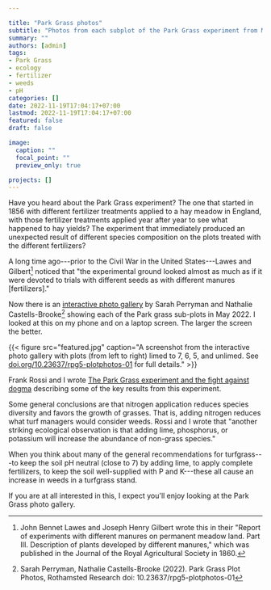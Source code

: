 ```yaml
---

title: "Park Grass photos"
subtitle: "Photos from each subplot of the Park Grass experiment from May 2022 prior to the first cut in June 2022."
summary: ""
authors: [admin]
tags: 
- Park Grass
- ecology
- fertilizer
- weeds
- pH
categories: []
date: 2022-11-19T17:04:17+07:00
lastmod: 2022-11-19T17:04:17+07:00
featured: false
draft: false

image:
  caption: ""
  focal_point: ""
  preview_only: true

projects: []
---
```


Have you heard about the Park Grass experiment? The one that started in 1856 with different fertilizer treatments applied to a hay meadow in England, with those fertilizer treatments applied year after year to see what happened to hay yields? The experiment that immediately produced an unexpected result of different species composition on the plots treated with the different fertilizers?

A long time ago---prior to the Civil War in the United States---Lawes and Gilbert[^1] noticed that "the experimental ground looked almost as much as if it were devoted to trials with different seeds as with different
manures [fertilizers]." 

[^1]: John Bennet Lawes and Joseph Henry Gilbert wrote this in their "Report of experiments with different manures on permanent meadow land. Part III. Description of plants developed by different manures," which was published in the Journal of the Royal Agricultural Society in 1860.

Now there is an [interactive photo gallery](https://doi.org/10.23637/rpg5-plotphotos-01) by Sarah Perryman and Nathalie Castells-Brooke[^2] showing each of the Park grass sub-plots in May 2022. I looked at this on my phone and on a laptop screen. The larger the screen the better.

[^2]: Sarah Perryman, Nathalie Castells-Brooke (2022). Park Grass Plot Photos, Rothamsted Research doi: 10.23637/rpg5-plotphotos-01

{{< figure src="featured.jpg" caption="A screenshot from the interactive photo gallery with plots (from left to right) limed to 7, 6, 5, and unlimed. See [doi.org/10.23637/rpg5-plotphotos-01](https://doi.org/10.23637/rpg5-plotphotos-01) for full details." >}}

Frank Rossi and I wrote [The Park Grass experiment and the fight against dogma](http://gsrpdf.lib.msu.edu/ticpdf.py?file=/article/woods-park-4-22-11.pdf) describing some of the key results from this experiment.

Some general conclusions are that nitrogen application reduces species diversity and favors the growth of grasses. That is, adding nitrogen reduces what turf managers would consider weeds. Rossi and I wrote that "another striking ecological observation is that adding lime, phosphorus, or potassium will increase the abundance of non-grass species."

When you think about many of the general recommendations for turfgrass---to keep the soil pH neutral (close to 7) by adding lime, to apply complete fertilizers, to keep the soil well-supplied with P and K---these all cause an increase in weeds in a turfgrass stand. 

If you are at all interested in this, I expect you'll enjoy looking at the Park Grass photo gallery.

